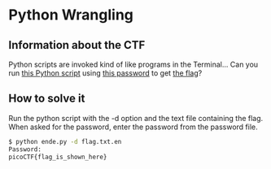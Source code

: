 # Python Wrangling

## Information about the CTF
Python scripts are invoked kind of like programs in the Terminal... Can you run [this Python script](ende.py) using [this password](pw.txt) to get [the flag](flag.txt.en)?

## How to solve it
Run the python script with the -d option and the text file containing the flag. When asked for the password, enter the password from the password file.
```bash
$ python ende.py -d flag.txt.en
Password: 
picoCTF{flag_is_shown_here}
```
